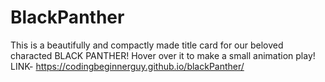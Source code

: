 # BlackPanther
This is a beautifully and compactly made title card for our beloved characted BLACK PANTHER!
Hover over it to make a small animation play!
LINK- https://codingbeginnerguy.github.io/blackPanther/

